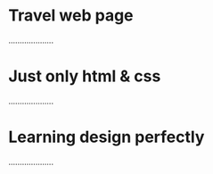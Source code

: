 # Travel web page 
....................
# Just only html & css 
....................


# Learning design perfectly 
....................

